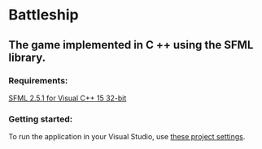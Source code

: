 # Battleship

## The game implemented in C ++ using the SFML library.

### Requirements:

[SFML 2.5.1 for Visual C++ 15 32-bit](https://www.sfml-dev.org/download/sfml/2.5.1/)

### Getting started:

To run the application in your Visual Studio, use [these project settings](http://grafika.me/node/518).

